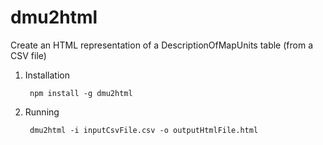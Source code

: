 dmu2html
========

Create an HTML representation of a DescriptionOfMapUnits table (from a CSV file)

1. Installation

        npm install -g dmu2html

2. Running

        dmu2html -i inputCsvFile.csv -o outputHtmlFile.html
